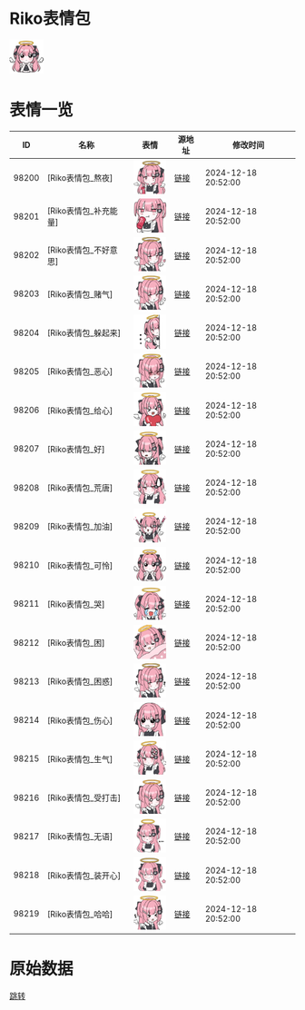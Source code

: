 # Riko表情包

<img src="./cover.png" height="60" alt="cover" />

# 表情一览

|ID|名称|表情|源地址|修改时间|
|----|----|----|----|----|
|98200|[Riko表情包_熬夜]|<img src="./pic/098200_%5BRiko表情包_熬夜%5D.png" height="60" alt="熬夜"/>|[链接](https://i0.hdslb.com/bfs/garb/19eb677fce73c0a4fb40df2b5ad98bfb936fbc4a.png)|2024-12-18 20:52:00|
|98201|[Riko表情包_补充能量]|<img src="./pic/098201_%5BRiko表情包_补充能量%5D.png" height="60" alt="补充能量"/>|[链接](https://i0.hdslb.com/bfs/garb/07b473a34e13dc26a43b25cfeb066f547e79de0c.png)|2024-12-18 20:52:00|
|98202|[Riko表情包_不好意思]|<img src="./pic/098202_%5BRiko表情包_不好意思%5D.png" height="60" alt="不好意思"/>|[链接](https://i0.hdslb.com/bfs/garb/25333022bf508dac0e4d4dda8b0946ea75c7e2ba.png)|2024-12-18 20:52:00|
|98203|[Riko表情包_赌气]|<img src="./pic/098203_%5BRiko表情包_赌气%5D.png" height="60" alt="赌气"/>|[链接](https://i0.hdslb.com/bfs/garb/923dcb7aa8d78d5804b1c543133db2633b10cbac.png)|2024-12-18 20:52:00|
|98204|[Riko表情包_躲起来]|<img src="./pic/098204_%5BRiko表情包_躲起来%5D.png" height="60" alt="躲起来"/>|[链接](https://i0.hdslb.com/bfs/garb/e5162241ac9499872566744c72ede8aea409cc56.png)|2024-12-18 20:52:00|
|98205|[Riko表情包_恶心]|<img src="./pic/098205_%5BRiko表情包_恶心%5D.png" height="60" alt="恶心"/>|[链接](https://i0.hdslb.com/bfs/garb/846abb5190b0532895c56e0f738d06f59e451869.png)|2024-12-18 20:52:00|
|98206|[Riko表情包_给心]|<img src="./pic/098206_%5BRiko表情包_给心%5D.png" height="60" alt="给心"/>|[链接](https://i0.hdslb.com/bfs/garb/44a64915a5f6a9f8914e0e7d858def6f028d669b.png)|2024-12-18 20:52:00|
|98207|[Riko表情包_好]|<img src="./pic/098207_%5BRiko表情包_好%5D.png" height="60" alt="好"/>|[链接](https://i0.hdslb.com/bfs/garb/cb6af48a0b50bbd91f74448637fa75707a8976d7.png)|2024-12-18 20:52:00|
|98208|[Riko表情包_荒唐]|<img src="./pic/098208_%5BRiko表情包_荒唐%5D.png" height="60" alt="荒唐"/>|[链接](https://i0.hdslb.com/bfs/garb/5ce673921c00275f19070529db9c60738b8406a6.png)|2024-12-18 20:52:00|
|98209|[Riko表情包_加油]|<img src="./pic/098209_%5BRiko表情包_加油%5D.png" height="60" alt="加油"/>|[链接](https://i0.hdslb.com/bfs/garb/51a38737bf4a3fe6f5c2e2ec07b8a230977d5e71.png)|2024-12-18 20:52:00|
|98210|[Riko表情包_可怜]|<img src="./pic/098210_%5BRiko表情包_可怜%5D.png" height="60" alt="可怜"/>|[链接](https://i0.hdslb.com/bfs/garb/1bc990a32524f0e0adf97d4fa4655ee4e317cae9.png)|2024-12-18 20:52:00|
|98211|[Riko表情包_哭]|<img src="./pic/098211_%5BRiko表情包_哭%5D.png" height="60" alt="哭"/>|[链接](https://i0.hdslb.com/bfs/garb/6313a08d1f0337ba94e22bdbea797deb51751152.png)|2024-12-18 20:52:00|
|98212|[Riko表情包_困]|<img src="./pic/098212_%5BRiko表情包_困%5D.png" height="60" alt="困"/>|[链接](https://i0.hdslb.com/bfs/garb/0a78bf31af3ff8043de2a1f7699eda4d74866c0c.png)|2024-12-18 20:52:00|
|98213|[Riko表情包_困惑]|<img src="./pic/098213_%5BRiko表情包_困惑%5D.png" height="60" alt="困惑"/>|[链接](https://i0.hdslb.com/bfs/garb/bcf629f4d063d7de4831473f4f8a90bbc1eeb2a7.png)|2024-12-18 20:52:00|
|98214|[Riko表情包_伤心]|<img src="./pic/098214_%5BRiko表情包_伤心%5D.png" height="60" alt="伤心"/>|[链接](https://i0.hdslb.com/bfs/garb/f4700aaabd10ebbef0a3b02b5a32090569b9d143.png)|2024-12-18 20:52:00|
|98215|[Riko表情包_生气]|<img src="./pic/098215_%5BRiko表情包_生气%5D.png" height="60" alt="生气"/>|[链接](https://i0.hdslb.com/bfs/garb/9ec9a507dc6b2cc9f98771c5cedbf00039bb154b.png)|2024-12-18 20:52:00|
|98216|[Riko表情包_受打击]|<img src="./pic/098216_%5BRiko表情包_受打击%5D.png" height="60" alt="受打击"/>|[链接](https://i0.hdslb.com/bfs/garb/9f82c14ec187388d21830b2df07a80f55b184a73.png)|2024-12-18 20:52:00|
|98217|[Riko表情包_无语]|<img src="./pic/098217_%5BRiko表情包_无语%5D.png" height="60" alt="无语"/>|[链接](https://i0.hdslb.com/bfs/garb/514dd000f110bbe57a8ecac14f58f08b83d0d556.png)|2024-12-18 20:52:00|
|98218|[Riko表情包_装开心]|<img src="./pic/098218_%5BRiko表情包_装开心%5D.png" height="60" alt="装开心"/>|[链接](https://i0.hdslb.com/bfs/garb/417cf7a9340bd736d62f76eb859fd4571466d73a.png)|2024-12-18 20:52:00|
|98219|[Riko表情包_哈哈]|<img src="./pic/098219_%5BRiko表情包_哈哈%5D.png" height="60" alt="哈哈"/>|[链接](https://i0.hdslb.com/bfs/garb/0523386c0999c59c9a5303818530d2fa37386211.png)|2024-12-18 20:52:00|

# 原始数据

[跳转](./raw.json)

